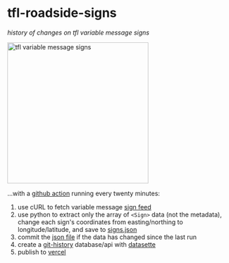 # tfl-roadside-signs
_history of changes on tfl variable message signs_

<a href ="https://techforum.tfl.gov.uk/t/roadside-variable-message-signs-missing/1527"><img width="320" alt="tfl variable message signs" src="https://user-images.githubusercontent.com/92937667/151007266-65f861e8-f3f4-481d-bf0f-6b06835a941b.jpg"></a>

...with a [github action](./.github/workflows/main.yml) running every twenty minutes:

1. use cURL to fetch variable message [sign feed](https://roads.data.tfl.gov.uk/trafficstatus/vms.xml)
2. use python to extract only the array of `<Sign>` data (not the metadata), change each sign's coordinates from easting/northing to longitude/latitude, and save to [signs.json](./signs.json)
4. commit the [json file](./signs.json) if the data has changed since the last run
5. create a [git-history](https://github.com/simonw/git-history) database/api with [datasette](https://datasette.io) 
6. publish to [vercel](https://lewisham-tfl-roadside-signs-history.vercel.app/tfl-roadside-signs-history)
